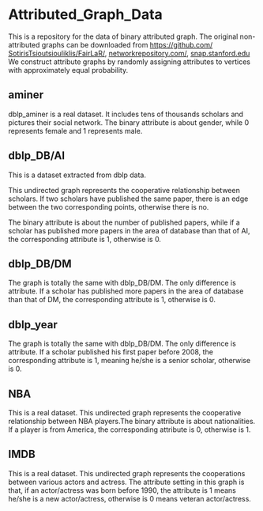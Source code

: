 # Attributed_Graph_Data
This is a repository for the data of binary attributed graph. The original non-attributed graphs can be downloaded from [https://github.com/
SotirisTsioutsiouliklis/FairLaR/](https://github.com/SotirisTsioutsiouliklis/FairLaR/), [networkrepository.com/](networkrepository.com), [snap.stanford.edu](snap.stanford.edu) We construct attribute graphs by randomly assigning attributes to vertices with approximately equal probability.

## aminer

dblp_aminer is a real dataset. It includes tens of thousands scholars and pictures their social network. The binary attribute is about gender, while 0 represents female and 1 represents male.

## dblp_DB/AI

This is a dataset extracted from dblp data. 

This undirected graph represents the cooperative relationship between scholars. If two scholars have published the same paper, there is an edge between the two corresponding points, otherwise there is no.

The binary attribute is about the number of published papers, while if a scholar has published more papers in the area of database than that of AI, the corresponding attribute is 1, otherwise is 0.

## dblp_DB/DM

The graph is totally the same with dblp_DB/DM. The only difference is attribute. If a scholar has published more papers in the area of database than that of DM, the corresponding attribute is 1, otherwise is 0.

## dblp_year

The graph is totally the same with dblp_DB/DM. The only difference is attribute. If a scholar published his first paper before 2008, the corresponding attribute is 1, meaning he/she is a senior scholar, otherwise is 0.

## NBA

This is a real dataset. This undirected graph represents the cooperative relationship between NBA players.The binary attribute is about nationalities. If a player is from America, the corresponding attribute is 0, otherwise is 1.

## IMDB

This is a real dataset. This undirected graph represents the cooperations between various actors and actress. The attribute setting in this graph is that, if an actor/actress was born before 1990, the attribute is 1 means he/she is a new actor/actress, otherwise is 0 means veteran actor/actress.
